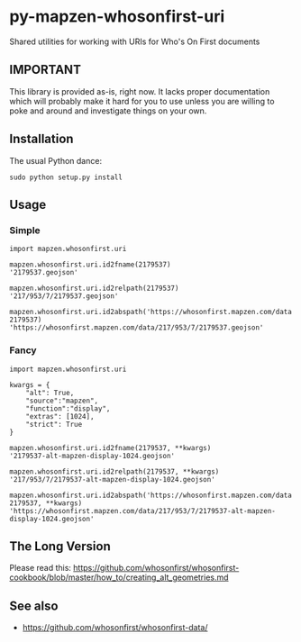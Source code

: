 # py-mapzen-whosonfirst-uri

Shared utilities for working with URIs for Who's On First documents

## IMPORTANT

This library is provided as-is, right now. It lacks proper
documentation which will probably make it hard for you to use unless
you are willing to poke and around and investigate things on your
own.

## Installation

The usual Python dance:

```
sudo python setup.py install
```    

## Usage

### Simple 

```
import mapzen.whosonfirst.uri

mapzen.whosonfirst.uri.id2fname(2179537)
'2179537.geojson'

mapzen.whosonfirst.uri.id2relpath(2179537)
'217/953/7/2179537.geojson'

mapzen.whosonfirst.uri.id2abspath('https://whosonfirst.mapzen.com/data', 2179537)
'https://whosonfirst.mapzen.com/data/217/953/7/2179537.geojson'
```

### Fancy

```
import mapzen.whosonfirst.uri

kwargs = {
	"alt": True,
	"source":"mapzen",
	"function":"display",
	"extras": [1024],
	"strict": True
}

mapzen.whosonfirst.uri.id2fname(2179537, **kwargs)
'2179537-alt-mapzen-display-1024.geojson'

mapzen.whosonfirst.uri.id2relpath(2179537, **kwargs)
'217/953/7/2179537-alt-mapzen-display-1024.geojson'

mapzen.whosonfirst.uri.id2abspath('https://whosonfirst.mapzen.com/data', 2179537, **kwargs)
'https://whosonfirst.mapzen.com/data/217/953/7/2179537-alt-mapzen-display-1024.geojson'
```

## The Long Version

Please read this: https://github.com/whosonfirst/whosonfirst-cookbook/blob/master/how_to/creating_alt_geometries.md

## See also

* https://github.com/whosonfirst/whosonfirst-data/

